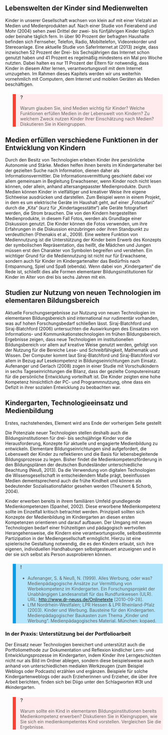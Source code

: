 ## Lebenswelten der Kinder sind Medienwelten

Kinder in unserer Gesellschaft wachsen von klein auf mit einer Vielzahl an Medien und Medienprodukten auf. Nach einer Studie von Feierabend und Mohr (2004) sehen zwei Drittel der zwei- bis fünfjährigen Kinder täglich oder beinahe täglich fern. In über 90 Prozent der befragten Haushalte befinden sich Fernseher, Telefon, Radio, Mobiltelefon, Videorekorder und Stereoanlage. Eine aktuelle Studie von SaferInternet.at (2013) zeigte, dass inzwischen 52 Prozent der Drei- bis Sechsjährigen das Internet schon genutzt haben und 41 Prozent es regelmäßig mindestens ein Mal pro Woche nutzten. Dabei halten es nur 11 Prozent der Eltern für notwendig, dass Kinder in diesem Alter lernen, verantwortungsvoll mit dem Internet umzugehen. Im Rahmen dieses Kapitels werden wir uns weiterhin vornehmlich mit Computern, dem Internet und mobilen Geräten als Medien beschäftigen.

<blockquote style="background: #FFEBEE; border-left: 10px solid #F44336">

### ?

Warum glauben Sie, sind Medien wichtig für Kinder? Welche Funktionen erfüllen Medien in der Lebenswelt von Kindern? Zu welchem Zweck nutzen Kinder Ihrer Einschätzung nach Medien? Diskutieren Sie in Kleingruppen.

</blockquote>

## Medien erfüllen verschiedene Funktionen in der Entwicklung von Kindern

Durch den Besitz von Technologien erleben Kinder ihre persönliche Autonomie und Stärke. Medien helfen ihnen bereits im Kindergartenalter bei der gezielten Suche nach Information, dienen daher als Informationsvermittler. Die Informationsvermittlung geschieht dabei vor allem gemeinsam in Begleitung Erwachsener, wenn Kinder noch nicht lesen können, oder allein, anhand altersangepasster Medienprodukte. Durch Medien können Kinder in vielfältiger und kreativer Weise ihre eigene Sichtweise ausdrücken und darstellen. Zum Beispiel wenn in einem Projekt, in dem es um elektrische Geräte im Haushalt geht, auf einer „Fotosafari“ durch die „Kita“ (kurz für „Kindertagesstätte“) alle Geräte fotografiert werden, die Strom brauchen. Die von den Kindern hergestellten Medienprodukte, in diesem Fall Fotos, werden als Grundlage einer Diskussion genutzt. Die Kinder können die Fotos verwenden, um ihre Erfahrungen in die Diskussion einzubringen oder ihren Standpunkt zu verdeutlichen (Fthenakis et al., 2009). Eine weitere Funktion von Mediennutzung ist die Unterstützung der Kinder beim Erwerb des Konzepts der symbolischen Repräsentation, das heißt, die Mädchen und Jungen müssen erst den Charakter von Symbolen begreifen und verstehen. Ein wichtiger Grund für die Mediennutzung ist nicht nur für Erwachsene, sondern auch für Kinder im Kindergartenalter das Bedürfnis nach Entspannung, Spiel und Spaß (ebenda). Wenn dabei von „Kindergarten“ die Rede ist, schließt dies alle Formen elementarer Bildungsinstitutionen für Kinder im Alter von drei bis sechs Jahren mit ein.

## Studien zur Nutzung von neuen Technologien im elementaren Bildungsbereich

Aktuelle Forschungsergebnisse zur Nutzung von neuen Technologien im elementaren Bildungsbereich sind international nur rudimentär vorhanden, was auf hohen Forschungsbedarf schließen lässt. Siraj-Blatchford und Siraj-Blatchford (2006) untersuchten die Auswirkungen des Einsatzes von Informations- und Kommunikationstechnologien im frühen Bildungsbereich. Ergebnisse zeigen, dass neue Technologien im institutionellen Bildungsbereich vor allem auf kreative Weise genutzt werden, gefolgt von der Nutzung für die Bereiche Lese- und Schreibfähigkeit, Mathematik und Wissen. Der Computer kommt laut Siraj-Blatchford und Siraj-Blatchford vor allem in Bezug auf Lesekompetenz in Bildungseinrichtungen zum Einsatz. Aufenanger und Gerlach (2008) zogen in einer Studie mit Vorschulkindern in sechs Tageseinrichtungen die Bilanz, dass der gezielte Computereinsatz für die persönliche Entwicklung vorteilhaft ist. Die Kinder zeigten eine hohe Kompetenz hinsichtlich der PC- und Programmnutzung, ohne dass ein Defizit in ihrer sozialen Entwicklung zu beobachten war.

## Kindergarten, Technologieeinsatz und Medienbildung

Erstes, nachstehendes, Element wird ans Ende der vorherigen Seite gestellt

Die Potenziale neuer Technologien stellen deshalb auch die Bildungsinstitutionen für drei- bis sechsjährige Kinder vor die Herausforderung, Konzepte für aktuelle und engagierte Medienbildung zu entwickeln. Elementare Bildungseinrichtungen sind aufgefordert, die Lebenswelt der Kinder zu reflektieren und die Basis für lebensbegleitende Bildungsprozesse zu legen. Bisher findet die Medienkompetenzförderung in den Bildungsplänen der deutschen Bundesländer unterschiedliche Beachtung (Neuß, 2013). Da die Verwendung von digitalen Technologien die Wissensgesellschaft in entscheidendem Maße prägt, beeinflussen Medien dementsprechend auch die frühe Kindheit und können als bedeutender Sozialisationsfaktor gesehen werden (Theunert &amp; Schorb, 2004).

Kinder erwerben bereits in ihrem familiären Umfeld grundlegende Medienkompetenzen (Spanhel, 2002). Diese erworbene Medienkompetenz sollte im Einzelfall kritisch betrachtet werden. Prinzipiell sollten sich Konzepte der Medienbildung im Kindergarten an diesen ersten Kompetenzen orientieren und darauf aufbauen. Der Umgang mit neuen Technologien bedarf einer frühzeitigen und pädagogisch wertvollen Herangehensweise, die Kindern eine verantwortungsvolle, selbstbestimmte Partizipation in der Mediengesellschaft ermöglicht. Hierzu ist eine spielerische Gestaltung notwendig, die es den Kindern erlaubt, sich ihre eigenen, individuellen Handhabungen selbstgesteuert anzueignen und in der sie sich selbst als Person ausprobieren können.

<blockquote style="background: #B3E5FC; border-left: 10px solid #039BE5">

### !

- Aufenanger, S. &amp; Neuß, N. (1999). Alles Werbung, oder was? Medienpädagogische Ansätze zur Vermittlung von Werbekompetenz im Kindergarten. Ein Forschungsprojekt der Unabhängigen Landesanstalt für das Rundfunkwesen (ULR). URL: http://www.dr-neuss.de/Onlinetexte \[2010-09-28].
- LfM Nordrhein-Westfalen; LPR Hessen &amp; LPR Rheinland-Pfalz (2003). Kinder und Werbung. Bausteine für den Kindergarten. Medienpädagogischer Baukasten zum Thema „Kinder und Werbung“. Medienpädagogisches Material. München: kopaed.

</blockquote>

### In der Praxis: Unterstützung bei der Portfolioarbeit

Der Einsatz neuer Technologien bereichert und unterstützt auch die Portfoliomethode zur Dokumentation und Reflexion kindlicher Lern- und Entwicklungsprozesse im Kindergarten, indem Kinder ihre Lerngeschichten nicht nur als Bild im Ordner ablegen, sondern diese beispielsweise auch anhand von unterschiedlichen medialen Werkzeugen (zum Beispiel Weblogs oder Podcasts) erzählen und ergänzen. Beispiele für solche Kindergartenweblogs oder auch Erzieherinnen und Erzieher, die über ihre Arbeit berichten, finden sich bei Diigo unter den Schlagworten #l3t und #kindergarten.

</blockquote>

<blockquote style="background: #FFEBEE; border-left: 10px solid #F44336">

### ?

Warum sollte ein Kind in elementaren Bildungsinstitutionen bereits Medienkompetenz erwerben? Diskutieren Sie in Kleingruppen, wie Sie sich ein medienkompetentes Kind vorstellen. Vergleichen Sie die Ergebnisse.

</blockquote>
